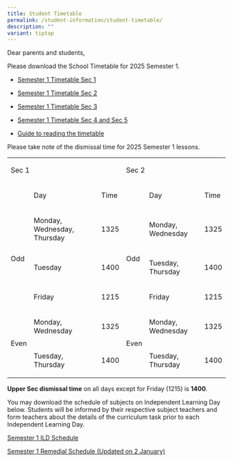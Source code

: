 ```yaml
---
title: Student Timetable
permalink: /student-information/student-timetable/
description: ""
variant: tiptap
---
```

<p>Dear parents and students,</p>
<p>Please download the School Timetable for 2025 Semester 1.</p>
<ul data-tight="true" class="tight">
<li>
<p><a href="/files/Timetable Matters/1__2025_Semester_1_Timetable_Sec_1.pdf" rel="noopener nofollow" target="_blank">Semester 1 Timetable Sec 1</a>
</p>
</li>
<li>
<p><a href="/files/Timetable Matters/2__2025_Semester_1_Timetable_Sec_2.pdf" rel="noopener nofollow" target="_blank">Semester 1 Timetable Sec 2</a>
</p>
</li>
<li>
<p><a href="/files/Timetable Matters/3__2025_Semester_1_Timetable_Sec_3.pdf" rel="noopener nofollow" target="_blank">Semester 1 Timetable Sec 3</a>
</p>
</li>
<li>
<p><a href="/files/Timetable Matters/4__2025_Semester_1_Timetable_Sec_4_and_5.pdf" rel="noopener nofollow" target="_blank">Semester 1 Timetable Sec 4 and Sec 5</a>
</p>
</li>
<li>
<p><a href="/files/Timetable Matters/Guide_to_reading_the_timetable.pdf" rel="noopener noreferrer nofollow" target="_blank">Guide to reading the timetable</a>
</p>
<p></p>
</li>
</ul>
<p>Please take note of the dismissal time for 2025 Semester 1 lessons.</p>
<table style="minWidth: 150px">
<colgroup>
<col>
<col>
<col>
<col>
<col>
<col>
</colgroup>
<tbody>
<tr>
<td rowspan="1" colspan="3">
<p>Sec 1</p>
</td>
<td rowspan="1" colspan="3">
<p>Sec 2</p>
</td>
</tr>
<tr>
<td rowspan="1" colspan="1">
<p>&nbsp;</p>
</td>
<td rowspan="1" colspan="1">
<p>Day</p>
</td>
<td rowspan="1" colspan="1">
<p>Time</p>
</td>
<td rowspan="1" colspan="1">
<p>&nbsp;</p>
</td>
<td rowspan="1" colspan="1">
<p>Day</p>
</td>
<td rowspan="1" colspan="1">
<p>Time</p>
</td>
</tr>
<tr>
<td rowspan="3" colspan="1">
<p>Odd</p>
</td>
<td rowspan="1" colspan="1">
<p>Monday, Wednesday, Thursday</p>
</td>
<td rowspan="1" colspan="1">
<p>1325</p>
</td>
<td rowspan="3" colspan="1">
<p>Odd</p>
</td>
<td rowspan="1" colspan="1">
<p>Monday, Wednesday</p>
</td>
<td rowspan="1" colspan="1">
<p>1325</p>
</td>
</tr>
<tr>
<td rowspan="1" colspan="1">
<p>Tuesday</p>
</td>
<td rowspan="1" colspan="1">
<p>1400</p>
</td>
<td rowspan="1" colspan="1">
<p>Tuesday, Thursday</p>
</td>
<td rowspan="1" colspan="1">
<p>1400</p>
</td>
</tr>
<tr>
<td rowspan="1" colspan="1">
<p>Friday</p>
</td>
<td rowspan="1" colspan="1">
<p>1215</p>
</td>
<td rowspan="1" colspan="1">
<p>Friday</p>
</td>
<td rowspan="1" colspan="1">
<p>1215</p>
</td>
</tr>
<tr>
<td rowspan="2" colspan="1">
<p>Even</p>
</td>
<td rowspan="1" colspan="1">
<p>Monday, Wednesday</p>
</td>
<td rowspan="1" colspan="1">
<p>1325</p>
</td>
<td rowspan="2" colspan="1">
<p>Even</p>
</td>
<td rowspan="1" colspan="1">
<p>Monday, Wednesday</p>
</td>
<td rowspan="1" colspan="1">
<p>1325</p>
</td>
</tr>
<tr>
<td rowspan="1" colspan="1">
<p>Tuesday, Thursday</p>
</td>
<td rowspan="1" colspan="1">
<p>1400</p>
</td>
<td rowspan="1" colspan="1">
<p>Tuesday, Thursday</p>
</td>
<td rowspan="1" colspan="1">
<p>1400</p>
</td>
</tr>
</tbody>
</table>
<p></p>
<p><strong>Upper Sec dismissal time</strong> on all days except for Friday
(1215) is <strong>1400</strong>.</p>
<p>You may download the schedule of subjects on Independent Learning Day
below. Students will be informed by their respective subject teachers and
form teachers about the details of the curriculum task prior to each Independent
Learning Day.</p>
<p><a href="/files/Timetable Matters/2025_Semester_1_ILD_Schedule.pdf" rel="noopener nofollow" target="_blank">Semester 1 ILD Schedule</a>
</p>
<p><a href="/files/Timetable Matters/2025_Semester_1_Remedial_Schedule_For_School_Website_V2.pdf" rel="noopener nofollow" target="_blank">Semester 1 Remedial Schedule (Updated on 2 January)</a>
</p>